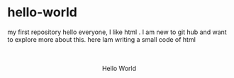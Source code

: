 # hello-world
my first repository
hello everyone, I like html . I am new to git hub and want to explore more about this.
here Iam writing a small code of html

<html>
  <head>
    <title>simple</title>
  </head>
  <body>
    <br><br>
    <center>Hello World</center>
  </body>
</html>
